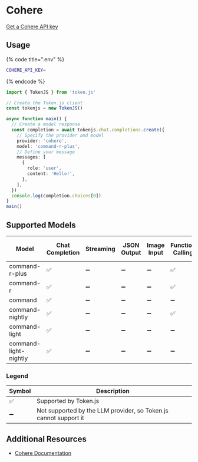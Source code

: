# Cohere

[Get a Cohere API key](https://dashboard.cohere.com/api-keys)

## Usage

{% code title=".env" %}
```bash
COHERE_API_KEY=
```
{% endcode %}

```typescript
import { TokenJS } from 'token.js'

// Create the Token.js client
const tokenjs = new TokenJS()

async function main() {
  // Create a model response
  const completion = await tokenjs.chat.completions.create({
    // Specify the provider and model
    provider: 'cohere',
    model: 'command-r-plus',
    // Define your message
    messages: [
      {
        role: 'user',
        content: 'Hello!',
      },
    ],
  })
  console.log(completion.choices[0])
}
main()
```

<!-- compatibility -->
## Supported Models

| Model                 | Chat Completion | Streaming | JSON Output | Image Input | Function Calling | N > 1 |
| --------------------- | --------------- | --------- | ----------- | ----------- | ---------------- | ----- |
| command-r-plus        | ✅               | ➖         | ➖           | ➖           | ✅                | ➖     |
| command-r             | ✅               | ➖         | ➖           | ➖           | ✅                | ➖     |
| command               | ✅               | ➖         | ➖           | ➖           | ➖                | ➖     |
| command-nightly       | ✅               | ➖         | ➖           | ➖           | ✅                | ➖     |
| command-light         | ✅               | ➖         | ➖           | ➖           | ➖                | ➖     |
| command-light-nightly | ✅               | ➖         | ➖           | ➖           | ➖                | ➖     |

### Legend
| Symbol             | Description                           |
|--------------------|---------------------------------------|
| :white_check_mark: | Supported by Token.js                 |
| :heavy_minus_sign: | Not supported by the LLM provider, so Token.js cannot support it     |
<!-- end compatibility -->

## Additional Resources

* [Cohere Documentation](https://docs.cohere.com)

